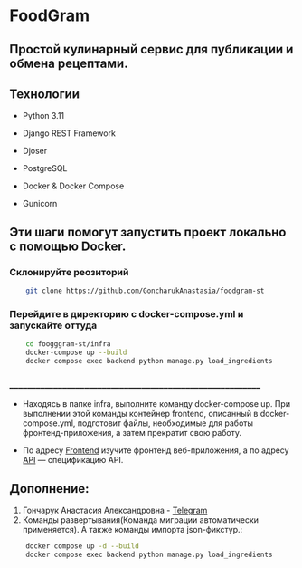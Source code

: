 # FoodGram

## Простой кулинарный сервис для публикации и обмена рецептами.

## Технологии

* Python 3.11

* Django REST Framework

* Djoser

* PostgreSQL

* Docker & Docker Compose

* Gunicorn


## Эти шаги помогут запустить проект локально с помощью Docker.
### Склонируйте реозиторий
```bash
    git clone https://github.com/GoncharukAnastasia/foodgram-st
```

### Перейдите в директорию с docker-compose.yml и запускайте оттуда
```bash
    cd foogggram-st/infra
    docker-compose up --build
    docker compose exec backend python manage.py load_ingredients
```



### _________________________________________________________

* Находясь в папке infra, выполните команду docker-compose up. При выполнении этой команды контейнер frontend, описанный в docker-compose.yml, подготовит файлы, необходимые для работы фронтенд-приложения, а затем прекратит свою работу.

* По адресу [Frontend](http://localhost) изучите фронтенд веб-приложения, а по адресу [API](http://localhost/api/docs/) — спецификацию API.




## Дополнение:
1. Гончарук Анастасия Александровна - [Telegram](https://t.me/GoncharukNastya)
2. Команды развертывания(Команда миграции автоматически применяется). А также команды импорта json-фикстур.:
```bash
    docker compose up -d --build
    docker compose exec backend python manage.py load_ingredients
```
